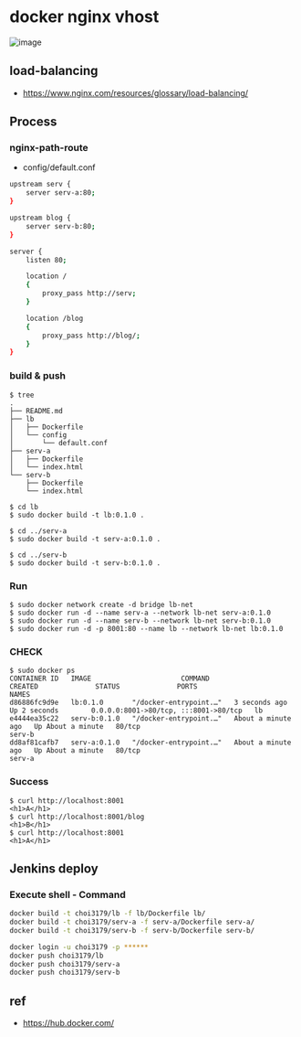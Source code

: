 # docker nginx vhost

![image](https://github.com/pySatellite/docker-nginx-vhost/assets/87309910/878eaf6a-18bc-4467-8b3f-5086de8ff3a1)

## load-balancing
- https://www.nginx.com/resources/glossary/load-balancing/

## Process
### nginx-path-route
- config/default.conf
```sh
upstream serv {
    server serv-a:80;
}

upstream blog {
    server serv-b:80;
}

server {
    listen 80;

    location /
    {
        proxy_pass http://serv;
    }

    location /blog
    {
        proxy_pass http://blog/;
    }
}
```

### build & push
```
$ tree
.
├── README.md
├── lb
│   ├── Dockerfile
│   └── config
│       └── default.conf
├── serv-a
│   ├── Dockerfile
│   └── index.html
└── serv-b
    ├── Dockerfile
    └── index.html

$ cd lb
$ sudo docker build -t lb:0.1.0 .

$ cd ../serv-a
$ sudo docker build -t serv-a:0.1.0 .

$ cd ../serv-b
$ sudo docker build -t serv-b:0.1.0 .

```

### Run
```
$ sudo docker network create -d bridge lb-net
$ sudo docker run -d --name serv-a --network lb-net serv-a:0.1.0
$ sudo docker run -d --name serv-b --network lb-net serv-b:0.1.0
$ sudo docker run -d -p 8001:80 --name lb --network lb-net lb:0.1.0
```

### CHECK
```
$ sudo docker ps
CONTAINER ID   IMAGE                      COMMAND                  CREATED              STATUS              PORTS                                   NAMES
d86886fc9d9e   lb:0.1.0       "/docker-entrypoint.…"   3 seconds ago        Up 2 seconds        0.0.0.0:8001->80/tcp, :::8001->80/tcp   lb
e4444ea35c22   serv-b:0.1.0   "/docker-entrypoint.…"   About a minute ago   Up About a minute   80/tcp                                  serv-b
dd8af81cafb7   serv-a:0.1.0   "/docker-entrypoint.…"   About a minute ago   Up About a minute   80/tcp                                  serv-a
```

### Success
```
$ curl http://localhost:8001
<h1>A</h1>
$ curl http://localhost:8001/blog
<h1>B</h1>
$ curl http://localhost:8001
<h1>A</h1>
```
## Jenkins deploy
### Execute shell - Command
```sh
docker build -t choi3179/lb -f lb/Dockerfile lb/
docker build -t choi3179/serv-a -f serv-a/Dockerfile serv-a/
docker build -t choi3179/serv-b -f serv-b/Dockerfile serv-b/

docker login -u choi3179 -p ******
docker push choi3179/lb
docker push choi3179/serv-a
docker push choi3179/serv-b
```

## ref
- https://hub.docker.com/
